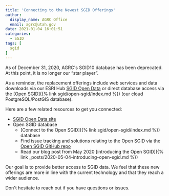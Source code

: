 ```yaml
---
title: 'Connecting to the Newest SGID Offerings'
author:
  display_name: AGRC Office
  email: agrc@utah.gov
date: 2021-01-04 16:01:51
categories:
  - SGID
tags: [
  sgid
]
---
```


As of December 31, 2020, AGRC's SGID10 database has been deprecated. At this point, it is no longer our “star player”.

As a reminder, the replacement offerings include web services and data downloads via our ESRI Hub [SGID Open Data](https://opendata.gis.utah.gov/) or direct database access via the [Open SGID]({% link sgid/open-sgid/index.md %}) (our cloud PostgreSQL/PostGIS database).

Here are a few related resources to get you connected:
- [SGID Open Data site](https://opendata.gis.utah.gov/)
- Open SGID database
  - [Connect to the Open SGID]({% link sgid/open-sgid/index.md %}) database
  - Find issue tracking and solutions relating to the Open SGID via the [Open SGID GitHub repo](https://github.com/agrc/open-sgid)
  - Read our blog post from May 2020 [introducing the Open SGID]({% link _posts/2020-05-04-introducing-open-sgid.md %})

Our goal is to provide better access to SGID data. We feel that these new offerings are more in line with the current technology and that they reach a wider audience.

Don't hesitate to reach out if you have questions or issues.
